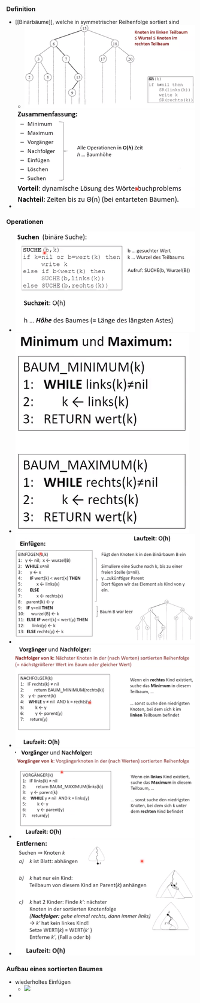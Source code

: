 ### Definition
+ [[Binärbäume]], welche in symmetrischer Reihenfolge sortiert sind
	+ ![](Pasted%20image%2020221114135404.png)
+ ![](Pasted%20image%2020221114142100.png)

### Operationen
+ ![](Pasted%20image%2020221114135714.png)
+ ![](Pasted%20image%2020221114135945.png)
+ ![](Pasted%20image%2020221114140208.png)
+ ![](Pasted%20image%2020221114141440.png)
+ ![](Pasted%20image%2020221114141459.png)
+ ![](Pasted%20image%2020221114141614.png)

### Aufbau eines sortierten Baumes
+ wiederholtes Einfügen
	+ ![](Pasted%20image%2020221114140717.png)
+ 